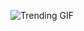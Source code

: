 
<!-- GIF_SECTION -->
![Trending GIF](https://media1.giphy.com/media/v1.Y2lkPThiYjIxNzcyaHJmdzZjcmlqdzV4M2FzYjBsMDg0MndhZzlxOHozcHA5czB2emFqbSZlcD12MV9naWZzX3NlYXJjaCZjdD1n/FnGJfc18tDDHy/giphy.gif)
<!-- END_GIF_SECTION -->
